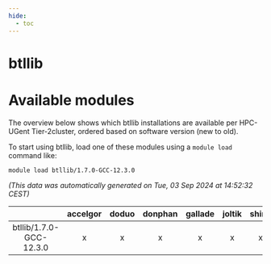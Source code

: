 ```yaml
---
hide:
  - toc
---
```


btllib
======

# Available modules


The overview below shows which btllib installations are available per HPC-UGent Tier-2cluster, ordered based on software version (new to old).

To start using btllib, load one of these modules using a `module load` command like:

```shell
module load btllib/1.7.0-GCC-12.3.0
```

*(This data was automatically generated on Tue, 03 Sep 2024 at 14:52:32 CEST)*  

| |accelgor|doduo|donphan|gallade|joltik|shinx|skitty|
| :---: | :---: | :---: | :---: | :---: | :---: | :---: | :---: |
|btllib/1.7.0-GCC-12.3.0|x|x|x|x|x|x|x|
